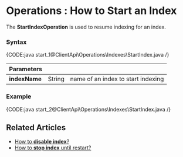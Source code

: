 ﻿# Operations : How to Start an Index

The **StartIndexOperation** is used to resume indexing for an index.

### Syntax

{CODE:java start_1@ClientApi\Operations\Indexes\StartIndex.java /}

| Parameters | | |
| ------------- | ------------- | ----- |
| **indexName** | String | name of an index to start indexing |

### Example

{CODE:java start_2@ClientApi\Operations\Indexes\StartIndex.java /}

## Related Articles

- [How to **disable index**?](../../../../client-api/operations/maintenance/indexes/disable-index)
- [How to **stop index** until restart?](../../../../client-api/operations/maintenance/indexes/stop-index)
